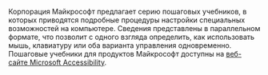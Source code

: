 Корпорация Майкрософт предлагает серию пошаговых учебников, в которых приводятся подробные процедуры настройки специальных возможностей на компьютере. Сведения представлены в параллельном формате, что позволит с одного взгляда определить, как использовать мышь, клавиатуру или оба варианта управления одновременно. Пошаговые учебники для продуктов Майкрософт доступны на [веб-сайте Microsoft Accessibility](http://go.microsoft.com/fwlink/?LinkId=8431).

<!--HONumber=May16_HO2-->


